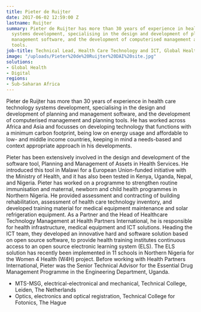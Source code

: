 ```yaml
---
title: Pieter de Ruijter
date: 2017-06-02 12:59:00 Z
lastname: Ruijter
summary: Pieter de Ruijter has more than 30 years of experience in health care technology
  systems development, specialising in the design and development of planning and
  management software, and the development of computerised management and planning
  tools.
job-title: Technical Lead, Health Care Technology and ICT, Global Health
image: "/uploads/Pieter%20de%20Ruijter%20DAI%20site.jpg"
solutions:
- Global Health
- Digital
regions:
- Sub-Saharan Africa
---
```


Pieter de Ruijter has more than 30 years of experience in health care technology systems development, specialising in the design and development of planning and management software, and the development of computerised management and planning tools. He has worked across Africa and Asia and focusses on developing technology that functions with a minimum carbon footprint, being low on energy usage and affordable to low- and middle income countries, keeping in mind a needs-based and context appropriate approach in his developments. 

Pieter has been extensively involved in the design and development of the software tool, Planning and Management of Assets in Health Services. He introduced this tool in Malawi for a European Union-funded initiative with the Ministry of Health, and it has also been tested in Kenya, Uganda, Nepal, and Nigeria. Pieter has worked on a programme to strengthen routine immunisation and maternal, newborn and child health programmes in Northern Nigeria. He provided assessment and contracting of building rehabilitation, assessment of health care technology inventory, and developed training material for medical equipment maintenance and solar refrigeration equipment. As a Partner and the Head of Healthcare Technology Management at Health Partners International, he is responsible for health infrastructure, medical equipment and ICT solutions. Heading the ICT team, they developed an innovative hard and software solution based on open source software, to provide health training institutes continuous access to an open source electronic learning system (ELS). The ELS solution has recently been implemented in 11 schools in Northern Nigeria for the Women 4 Health (W4H) project. Before working with Health Partners International, Pieter was the Senior Technical Advisor for the Essential Drug Management Programme in the Engineering Department, Uganda. 

* MTS-MSG, electrical-electronical and mechanical, Technical College, Leiden, The Netherlands
* Optics, electronics and optical registration, Technical College for Fotonics, The Hague